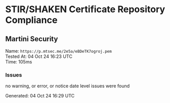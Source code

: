# STIR/SHAKEN Certificate Repository Compliance

## Martini Security

Name: `https://p.mtsec.me/2e5a/eBDeTK7ogroj.pem`\
Tested At: 04 Oct 24 16:23 UTC\
Time: 105ms

### Issues

no warning, or error, or notice date level issues were found

Generated: 04 Oct 24 16:29 UTC